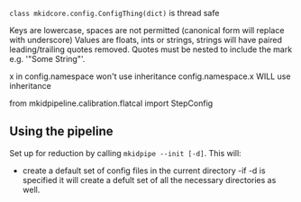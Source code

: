 `class mkidcore.config.ConfigThing(dict)`  is thread safe


Keys are lowercase, spaces are not permitted (canonical form will replace with underscore)
Values are floats, ints or strings, strings will have paired leading/trailing 
quotes removed. Quotes must be nested to include the mark e.g. '"Some String"'. 

x in config.namespace won't use inheritance
config.namespace.x WILL use inheritance


from mkidpipeline.calibration.flatcal import StepConfig

## Using the pipeline
Set up for reduction by calling `mkidpipe --init [-d]`. This will:
- create a default set of config files in the current directory
-if -d is specified it will create a defult set of all the necessary directories as well.
  